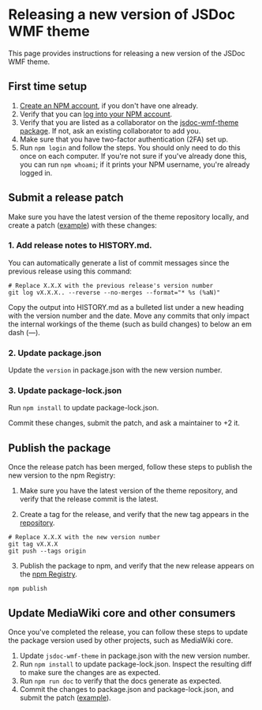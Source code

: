 # Releasing a new version of JSDoc WMF theme

This page provides instructions for releasing a new version of the JSDoc WMF theme.

## First time setup

1. [Create an NPM account](https://www.npmjs.com/signup), if you don't have one already.
2. Verify that you can [log into your NPM account](https://www.npmjs.com/login).
3. Verify that you are listed as a collaborator on the [jsdoc-wmf-theme package](https://www.npmjs.com/package/jsdoc-wmf-theme). If not, ask an existing collaborator to add you.
4. Make sure that you have two-factor authentication (2FA) set up.
5. Run `npm login` and follow the steps. You should only need to do this once on each computer.
  If you're not sure if you've already done this, you can run `npm whoami`; if it prints your
  NPM username, you're already logged in.

## Submit a release patch

Make sure you have the latest version of the theme repository locally, and create a patch ([example](https://gerrit.wikimedia.org/r/c/jsdoc/wmf-theme/+/981410)) with these changes:

### 1. Add release notes to HISTORY.md.

You can automatically generate a list of commit messages since the previous release using this command:

```
# Replace X.X.X with the previous release's version number
git log vX.X.X.. --reverse --no-merges --format="* %s (%aN)"
```

Copy the output into HISTORY.md as a bulleted list under a new heading with the version number and the date. Move any commits that only impact the internal workings of the theme (such as build changes) to below an em dash (—).

### 2. Update package.json

Update the `version` in package.json with the new version number.

### 3. Update package-lock.json

Run `npm install` to update package-lock.json.

Commit these changes, submit the patch, and ask a maintainer to +2 it.

## Publish the package

Once the release patch has been merged, follow these steps to publish the new version to the npm Registry:

1. Make sure you have the latest version of the theme repository, and verify that the release commit is the latest.

2. Create a tag for the release, and verify that the new tag appears in the [repository](https://gerrit.wikimedia.org/r/plugins/gitiles/jsdoc/wmf-theme/).

```
# Replace X.X.X with the new version number
git tag vX.X.X
git push --tags origin
```

3. Publish the package to npm, and verify that the new release appears on the [npm Registry](https://www.npmjs.com/package/jsdoc-wmf-theme).

```
npm publish
```

## Update MediaWiki core and other consumers

Once you've completed the release, you can follow these steps to update the package version used by other projects, such as MediaWiki core.

1. Update `jsdoc-wmf-theme` in package.json with the new version number.
2. Run `npm install` to update package-lock.json. Inspect the resulting diff to make sure the changes are as expected.
3. Run `npm run doc` to verify that the docs generate as expected.
4. Commit the changes to package.json and package-lock.json, and submit the patch ([example](https://gerrit.wikimedia.org/r/c/mediawiki/core/+/981414)).
